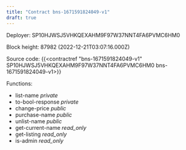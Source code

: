 ```yaml
---
title: "Contract bns-1671591824049-v1"
draft: true
---
```

Deployer: SP10HJWSJ5VHKQEXAHM9F97W37NNT4FA6PVMC6HM0


 



Block height: 87982 (2022-12-21T03:07:16.000Z)

Source code: {{<contractref "bns-1671591824049-v1" SP10HJWSJ5VHKQEXAHM9F97W37NNT4FA6PVMC6HM0 bns-1671591824049-v1>}}

Functions:

* list-name _private_
* to-bool-response _private_
* change-price _public_
* purchase-name _public_
* unlist-name _public_
* get-current-name _read_only_
* get-listing _read_only_
* is-admin _read_only_
